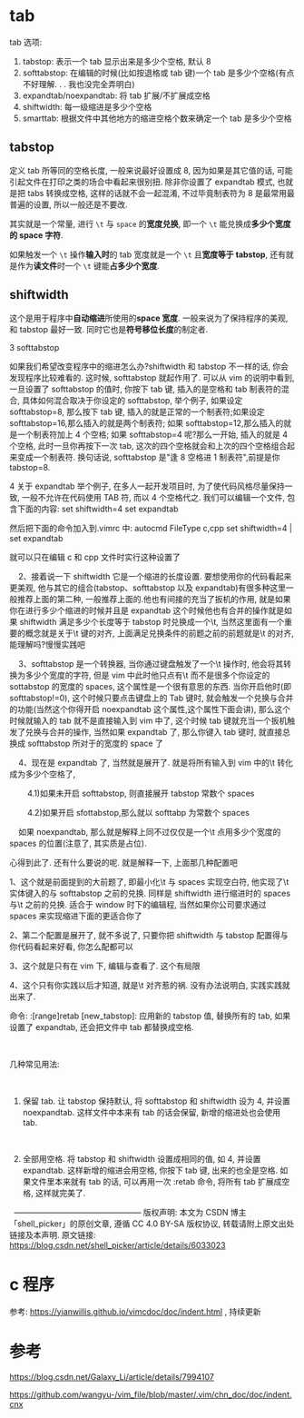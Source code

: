 
# tab

tab 选项:

1. tabstop: 表示一个 tab 显示出来是多少个空格, 默认 8
2. softtabstop: 在编辑的时候(比如按退格或 tab 键)一个 tab 是多少个空格(有点不好理解. . . 我也没完全弄明白)
3. expandtab/noexpandtab: 将 tab 扩展/不扩展成空格
4. shiftwidth: 每一级缩进是多少个空格
5. smarttab: 根据文件中其他地方的缩进空格个数来确定一个 tab 是多少个空格

## tabstop

定义 tab 所等同的空格长度, 一般来说最好设置成 8, 因为如果是其它值的话, 可能引起文件在打印之类的场合中看起来很别扭. 除非你设置了 expandtab 模式, 也就是把 tabs 转换成空格, 这样的话就不会一起混淆, 不过毕竟制表符为 8 是最常用最普遍的设置, 所以一般还是不要改.

其实就是一个常量, 进行 `\t` 与 `space` 的**宽度兑换**, 即一个 `\t` 能兑换成**多少个宽度的 space 字符**.

如果触发一个 `\t` 操作**输入时**的 tab 宽度就是一个 `\t` 且**宽度等于 tabstop**, 还有就是作为**读文件**时一个 `\t` 键能**占多少个宽度**.

## shiftwidth

这个是用于程序中**自动缩进**所使用的**space 宽度**. 一般来说为了保持程序的美观, 和 tabstop 最好一致. 同时它也是**符号移位长度**的制定者.


3 softtabstop

如果我们希望改变程序中的缩进怎么办?shiftwidth 和 tabstop 不一样的话, 你会发现程序比较难看的. 这时候, softtabstop 就起作用了. 可以从 vim 的说明中看到, 一旦设置了 softtabstop 的值时, 你按下 tab 键, 插入的是空格和 tab 制表符的混合, 具体如何混合取决于你设定的 softtabstop, 举个例子, 如果设定 softtabstop=8, 那么按下 tab 键, 插入的就是正常的一个制表符;如果设定 softtabstop=16,那么插入的就是两个制表符; 如果 softtabstop=12,那么插入的就是一个制表符加上 4 个空格; 如果 softtabstop=4 呢?那么一开始, 插入的就是 4 个空格, 此时一旦你再按下一次 tab, 这次的四个空格就会和上次的四个空格组合起来变成一个制表符. 换句话说, softtabstop 是"逢 8 空格进 1 制表符",前提是你 tabstop=8.

4 关于 expandtab
举个例子, 在多人一起开发项目时, 为了使代码风格尽量保持一致, 一般不允许在代码使用 TAB 符, 而以 4 个空格代之. 我们可以编辑一个文件, 包含下面的内容:
set shiftwidth=4
set expandtab

然后把下面的命令加入到.vimrc 中:
autocmd FileType c,cpp set shiftwidth=4 | set expandtab

就可以只在编辑 c 和 cpp 文件时实行这种设置了



    2、接着说一下 shiftwidth 它是一个缩进的长度设置. 要想使用你的代码看起来更美观, 他与其它的组合(tabstop、softtabstop 以及 expandtab)有很多种这里一般推荐上面的第二种, 一般推荐上面的.他也有间接的充当了扳机的作用, 就是如果你在进行多少个缩进的时候并且是 expandtab 这个时候他也有合并的操作就是如果 shiftwidth 满足多少个长度等于 tabstop 时兑换成一个\t, 当然这里面有一个重要的概念就是关于\t 键的对齐, 上面满足兑换条件的前题之前的前题就是\t 的对齐, 能理解吗?慢慢实践吧

    3、softtabstop 是一个转换器, 当你通过键盘触发了一个\t 操作时, 他会将其转换为多少个宽度的字符, 但是 vim 中此时他只点有\t 而不是很多个你设定的 sottabstop 的宽度的 spaces, 这个属性是一个很有意思的东西. 当你开启他时(即 softtabstop!=0), 这个时候只要点击键盘上的 Tab 键时, 就会触发一个兑换与合并的功能(当然这个你得开启 noexpandtab 这个属性,这个属性下面会讲), 那么这个时候就输入的 tab 就不是直接输入到 vim 中了, 这个时候 tab 键就充当一个扳机触发了兑换与合并的操作, 当然如果 expandtab 了, 那么你键入 tab 键时, 就直接总换成 softtabstop 所对于的宽度的 space 了

    4、现在是 expandtab 了, 当然就是展开了. 就是将所有输入到 vim 中的\t 转化成为多少个空格了,

        4.1)如果未开启 softtabstop, 则直接展开 tabstop 常数个 spaces

        4.2)如果开启 sfottabstop,那么就以 softtabp 为常数个 spaces

    如果 noexpandtab, 那么就是解释上同不过仅仅是一个\t 点用多少个宽度的 spaces 的位置(注意了, 其实质是占位).

心得到此了. 还有什么要说的呢. 就是解释一下, 上面那几种配置吧

1、这个就是前面提到的大前题了, 即最小化\t 与 spaces 实现空白符, 他实现了\t 实体键入的与 softtabstop 之前的兑换. 同样是 shiftwidth 进行缩进时的 spaces 与\t 之前的兑换. 适合于 window 时下的编辑程, 当然如果你公司要求通过 spaces 来实现缩进下面的更适合你了

2、第二个配置是展开了, 就不多说了, 只要你把 shiftwidth 与 tabstop 配置得与你代码看起来好看, 你怎么配都可以

3、这个就是只有在 vim 下, 编辑与查看了. 这个有局限

4、这个只有你实践以后才知道, 就是\t 对齐惹的祸. 没有办法说明白, 实践实践就出来了.


命令:
:[range]retab [new_tabstop]: 应用新的 tabstop 值, 替换所有的 tab, 如果设置了 expandtab, 还会把文件中 tab 都替换成空格.

 

几种常见用法:

 

1. 保留 tab. 让 tabstop 保持默认, 将 softtabstop 和 shiftwidth 设为 4, 并设置 noexpandtab. 这样文件中本来有 tab 的话会保留, 新增的缩进处也会使用 tab.

 

2. 全部用空格. 将 tabstop 和 shiftwidth 设置成相同的值, 如 4, 并设置 expandtab. 这样新增的缩进会用空格, 你按下 tab 键, 出来的也全是空格. 如果文件里本来就有 tab 的话, 可以再用一次 :retab 命令, 将所有 tab 扩展成空格, 这样就完美了.

 
————————————————
版权声明: 本文为 CSDN 博主「shell_picker」的原创文章, 遵循 CC 4.0 BY-SA 版权协议, 转载请附上原文出处链接及本声明.
原文链接: https://blog.csdn.net/shell_picker/article/details/6033023



# c 程序

参考: https://yianwillis.github.io/vimcdoc/doc/indent.html , 持续更新

# 参考

https://blog.csdn.net/Galaxy_Li/article/details/7994107

https://github.com/wangyu-/vim_file/blob/master/.vim/chn_doc/doc/indent.cnx